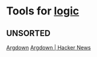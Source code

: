 
# Tools for [logic](https://gainedin.site/logic/)

## UNSORTED

[Argdown](https://argdown.org/)
[Argdown | Hacker News](https://news.ycombinator.com/item?id=20475865)
